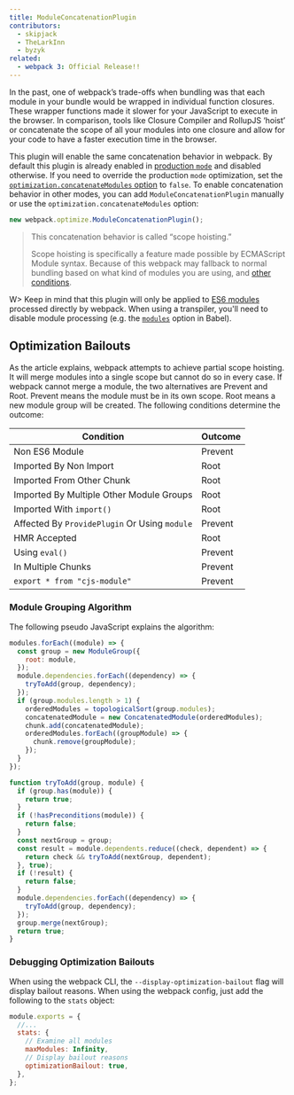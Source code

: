 ```yaml
---
title: ModuleConcatenationPlugin
contributors:
  - skipjack
  - TheLarkInn
  - byzyk
related:
  - webpack 3: Official Release!!
---
```


In the past, one of webpack’s trade-offs when bundling was that each module in your bundle would be wrapped in individual function closures. These wrapper functions made it slower for your JavaScript to execute in the browser. In comparison, tools like Closure Compiler and RollupJS ‘hoist’ or concatenate the scope of all your modules into one closure and allow for your code to have a faster execution time in the browser.

This plugin will enable the same concatenation behavior in webpack. By default this plugin is already enabled in [production `mode`](/configuration/mode/#mode-production) and disabled otherwise. If you need to override the production `mode` optimization, set the [`optimization.concatenateModules` option](/configuration/optimization/#optimizationconcatenatemodules) to `false`. To enable concatenation behavior in other modes, you can add `ModuleConcatenationPlugin` manually or use the `optimization.concatenateModules` option:

```js
new webpack.optimize.ModuleConcatenationPlugin();
```

> This concatenation behavior is called “scope hoisting.”
>
> Scope hoisting is specifically a feature made possible by ECMAScript Module syntax. Because of this webpack may fallback to normal bundling based on what kind of modules you are using, and [other conditions](https://medium.com/webpack/webpack-freelancing-log-book-week-5-7-4764be3266f5).

W> Keep in mind that this plugin will only be applied to [ES6 modules](/api/module-methods/#es6-recommended) processed directly by webpack. When using a transpiler, you'll need to disable module processing (e.g. the [`modules`](https://babeljs.io/docs/en/babel-preset-env#modules) option in Babel).

## Optimization Bailouts

As the article explains, webpack attempts to achieve partial scope hoisting. It will merge modules into a single scope but cannot do so in every case. If webpack cannot merge a module, the two alternatives are Prevent and Root. Prevent means the module must be in its own scope. Root means a new module group will be created. The following conditions determine the outcome:

| Condition                                     | Outcome |
| --------------------------------------------- | ------- |
| Non ES6 Module                                | Prevent |
| Imported By Non Import                        | Root    |
| Imported From Other Chunk                     | Root    |
| Imported By Multiple Other Module Groups      | Root    |
| Imported With `import()`                      | Root    |
| Affected By `ProvidePlugin` Or Using `module` | Prevent |
| HMR Accepted                                  | Root    |
| Using `eval()`                                | Prevent |
| In Multiple Chunks                            | Prevent |
| `export * from "cjs-module"`                  | Prevent |

### Module Grouping Algorithm

The following pseudo JavaScript explains the algorithm:

```js
modules.forEach((module) => {
  const group = new ModuleGroup({
    root: module,
  });
  module.dependencies.forEach((dependency) => {
    tryToAdd(group, dependency);
  });
  if (group.modules.length > 1) {
    orderedModules = topologicalSort(group.modules);
    concatenatedModule = new ConcatenatedModule(orderedModules);
    chunk.add(concatenatedModule);
    orderedModules.forEach((groupModule) => {
      chunk.remove(groupModule);
    });
  }
});

function tryToAdd(group, module) {
  if (group.has(module)) {
    return true;
  }
  if (!hasPreconditions(module)) {
    return false;
  }
  const nextGroup = group;
  const result = module.dependents.reduce((check, dependent) => {
    return check && tryToAdd(nextGroup, dependent);
  }, true);
  if (!result) {
    return false;
  }
  module.dependencies.forEach((dependency) => {
    tryToAdd(group, dependency);
  });
  group.merge(nextGroup);
  return true;
}
```

### Debugging Optimization Bailouts

When using the webpack CLI, the `--display-optimization-bailout` flag will display bailout reasons. When using the webpack config, just add the following to the `stats` object:

```js
module.exports = {
  //...
  stats: {
    // Examine all modules
    maxModules: Infinity,
    // Display bailout reasons
    optimizationBailout: true,
  },
};
```
